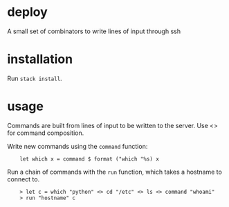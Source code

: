 # deploy
A small set of combinators to write lines of input through ssh

# installation
Run `stack install`.

# usage
Commands are built from lines of input to be written to the server. Use <> for
command composition.

Write new commands using the `command` function: 
```
    let which x = command $ format ("which "%s) x
```

Run a chain of commands with the `run` function, which takes a hostname to
connect to.

```
    > let c = which "python" <> cd "/etc" <> ls <> command "whoami"
    > run "hostname" c
```
